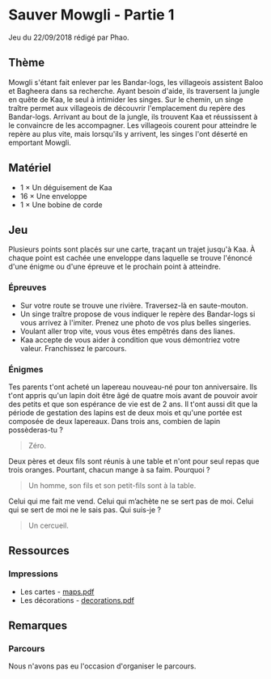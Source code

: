 # Sauver Mowgli - Partie 1

Jeu du 22/09/2018 rédigé par Phao.

## Thème

Mowgli s'étant fait enlever par les Bandar-logs, les villageois assistent Baloo et Bagheera dans sa recherche. Ayant besoin d'aide, ils traversent la jungle en quête de Kaa, le seul à intimider les singes. Sur le chemin, un singe traître permet aux villageois de découvrir l'emplacement du repère des Bandar-logs. Arrivant au bout de la jungle, ils trouvent Kaa et réussissent à le convaincre de les accompagner. Les villageois courent pour atteindre le repère au plus vite, mais lorsqu'ils y arrivent, les singes l'ont déserté en emportant Mowgli.

## Matériel

* 1 × Un déguisement de Kaa
* 16 × Une enveloppe
* 1 × Une bobine de corde

## Jeu

Plusieurs points sont placés sur une carte, traçant un trajet jusqu'à Kaa. À chaque point est cachée une enveloppe dans laquelle se trouve l'énoncé d'une énigme ou d'une épreuve et le prochain point à atteindre.

### Épreuves

* Sur votre route se trouve une rivière. Traversez-là en saute-mouton.
* Un singe traître propose de vous indiquer le repère des Bandar-logs si vous arrivez à l'imiter. Prenez une photo de vos plus belles singeries.
* Voulant aller trop vite, vous vous êtes empêtrés dans des lianes.
* Kaa accepte de vous aider à condition que vous démontriez votre valeur. Franchissez le parcours.

### Énigmes

Tes parents t'ont acheté un lapereau nouveau-né pour ton anniversaire. Ils t'ont appris qu'un lapin doit être âgé de quatre mois avant de pouvoir avoir des petits et que son espérance de vie est de 2 ans. Il t'ont aussi dit que la période de gestation des lapins est de deux mois et qu'une portée est composée de deux lapereaux. Dans trois ans, combien de lapin possèderas-tu ?

> Zéro.

Deux pères et deux fils sont réunis à une table et n'ont pour seul repas que trois oranges. Pourtant, chacun mange à sa faim. Pourquoi ?

> Un homme, son fils et son petit-fils sont à la table.

Celui qui me fait me vend. Celui qui m’achète ne se sert pas de moi. Celui qui se sert de moi ne le sais pas. Qui suis-je ?

> Un cercueil.

## Ressources

### Impressions

* Les cartes - [maps.pdf](resoures/pdf/maps.pdf)
* Les décorations - [decorations.pdf](resoures/pdf/decorations.pdf)

## Remarques

### Parcours

Nous n'avons pas eu l'occasion d'organiser le parcours.
